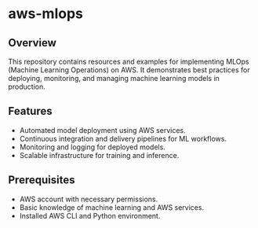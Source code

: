 # aws-mlops

## Overview

This repository contains resources and examples for implementing MLOps (Machine Learning Operations) on AWS. It demonstrates best practices for deploying, monitoring, and managing machine learning models in production.

## Features

- Automated model deployment using AWS services.
- Continuous integration and delivery pipelines for ML workflows.
- Monitoring and logging for deployed models.
- Scalable infrastructure for training and inference.

## Prerequisites

- AWS account with necessary permissions.
- Basic knowledge of machine learning and AWS services.
- Installed AWS CLI and Python environment.
